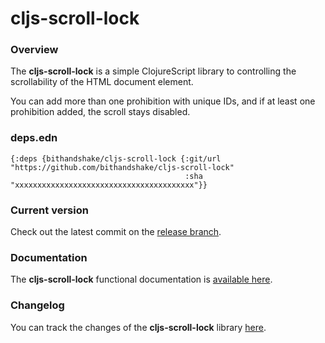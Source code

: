 
# cljs-scroll-lock

### Overview

The <strong>cljs-scroll-lock</strong> is a simple ClojureScript library to controlling
the scrollability of the HTML document element.

You can add more than one prohibition with unique IDs, and if at least one prohibition
added, the scroll stays disabled.

### deps.edn

```
{:deps {bithandshake/cljs-scroll-lock {:git/url "https://github.com/bithandshake/cljs-scroll-lock"
                                       :sha     "xxxxxxxxxxxxxxxxxxxxxxxxxxxxxxxxxxxxxxxx"}}
```

### Current version

Check out the latest commit on the [release branch](https://github.com/bithandshake/cljs-scroll-lock/tree/release).

### Documentation

The <strong>cljs-scroll-lock</strong> functional documentation is [available here](documentation/COVER.md).

### Changelog

You can track the changes of the <strong>cljs-scroll-lock</strong> library [here](CHANGES.md).
